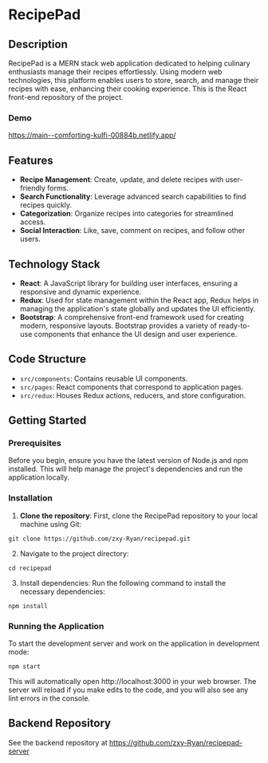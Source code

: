 # RecipePad

## Description

RecipePad is a MERN stack web application dedicated to helping culinary enthusiasts manage their recipes effortlessly. Using modern web technologies, this platform enables users to store, search, and manage their recipes with ease, enhancing their cooking experience. This is the React front-end repository of the project. 

### Demo

https://main--comforting-kulfi-00884b.netlify.app/

## Features

- **Recipe Management**: Create, update, and delete recipes with user-friendly forms.
- **Search Functionality**: Leverage advanced search capabilities to find recipes quickly.
- **Categorization**: Organize recipes into categories for streamlined access.
- **Social Interaction**: Like, save, comment on recipes, and follow other users.

## Technology Stack

- **React**: A JavaScript library for building user interfaces, ensuring a responsive and dynamic experience.
- **Redux**: Used for state management within the React app, Redux helps in managing the application's state globally and updates the UI efficiently.
- **Bootstrap**: A comprehensive front-end framework used for creating modern, responsive layouts. Bootstrap provides a variety of ready-to-use components that enhance the UI design and user experience.

## Code Structure

- `src/components`: Contains reusable UI components.
- `src/pages`: React components that correspond to application pages.
- `src/redux`: Houses Redux actions, reducers, and store configuration.

## Getting Started

### Prerequisites

Before you begin, ensure you have the latest version of Node.js and npm installed. This will help manage the project's dependencies and run the application locally.

### Installation

1. **Clone the repository**: First, clone the RecipePad repository to your local machine using Git:

`git clone https://github.com/zxy-Ryan/recipepad.git`

2. Navigate to the project directory:

`cd recipepad`

3. Install dependencies: Run the following command to install the necessary dependencies:

`npm install`

### Running the Application

To start the development server and work on the application in development mode:

`npm start`

This will automatically open http://localhost:3000 in your web browser. The server will reload if you make edits to the code, and you will also see any lint errors in the console.

## Backend Repository
See the backend repository at https://github.com/zxy-Ryan/recipepad-server
